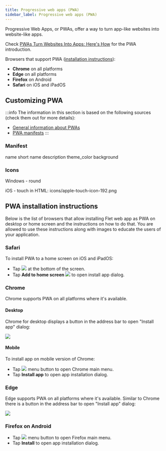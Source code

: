 ```yaml
---
title: Progressive web apps (PWA)
sidebar_label: Progressive web apps (PWA)
---
```


Progressive Web Apps, or PWAs, offer a way to turn app-like websites into website-like apps.

Check [PWAs Turn Websites Into Apps: Here's How](https://www.pcmag.com/how-to/how-to-use-progressive-web-apps) for the PWA introduction.

Browsers that support PWA ([installation instructions](#pwa-installation-instructions)):

* **Chrome** on all platforms
* **Edge** on all platforms
* **Firefox** on Android
* **Safari** on iOS and iPadOS

## Customizing PWA

:::info
The information in this section is based on the following sources (check them out for more details):

* [General information about PWAs](https://developer.mozilla.org/en-US/docs/Web/Progressive_web_apps)
* [PWA manifests](https://developer.mozilla.org/en-US/docs/Web/Manifest)
:::

### Manifest

name
short name
description
theme_color
background

### Icons

Windows - round

iOS - touch in HTML: icons/apple-touch-icon-192.png

## PWA installation instructions

Below is the list of browsers that allow installing Flet web app as PWA on desktop or home screen and the instructions on how to do that. You are allowed to use these instructions along with images to educate the users of your application.

### Safari

To install PWA to a home screen on iOS and iPadOS:

* Tap <img src="/img/docs/getting-started/ios-share-icon.svg" className="icon-button" /> at the bottom of the screen.
* Tap **Add to home screen <img src="/img/docs/getting-started/add-box-icon.svg" className="icon-button" />** to open install app dialog.

### Chrome

Chrome supports PWA on all platforms where it's available.

#### Desktop

Chrome for desktop displays a button in the address bar to open "Install app" dialog:

<img src="/img/docs/getting-started/chrome-pwa-install.png" className="screenshot-60" />

#### Mobile

To install app on mobile version of Chrome:

* Tap <img src="/img/docs/getting-started/more-vert-icon.svg" className="icon-button" /> menu button to open Chrome main menu.
* Tap **Install app** to open app installation dialog.

### Edge

Edge supports PWA on all platforms where it's available. Similar to Chrome there is a button in the address bar to open "Install app" dialog:

<img src="/img/docs/getting-started/edge-pwa-install.png" className="screenshot-60" />


### Firefox on Android

* Tap <img src="/img/docs/getting-started/more-vert-icon.svg" className="icon-button" /> menu button to open Firefox main menu.
* Tap **Install** to open app installation dialog.